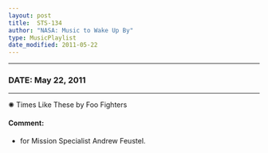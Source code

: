 ```yaml
---
layout: post
title:  STS-134
author: "NASA: Music to Wake Up By"
type: MusicPlaylist
date_modified: 2011-05-22
---
```


----
### DATE: May 22, 2011
----
✺ Times Like These by Foo Fighters

#### Comment:
* for Mission Specialist Andrew Feustel.
